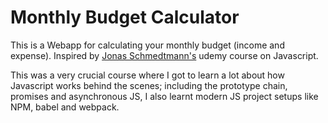 <h1><strong>Monthly Budget Calculator</strong></h1>

This is a Webapp for calculating your monthly budget (income and expense). 
Inspired by <a href = "https://github.com/jonasschmedtmann">Jonas Schmedtmann's</a> udemy course on Javascript. 

This was a very crucial course where I got to learn a lot about how Javascript works behind the scenes; including the prototype chain,
promises and asynchronous JS, 
I also learnt modern JS project setups like NPM, babel and webpack. 

